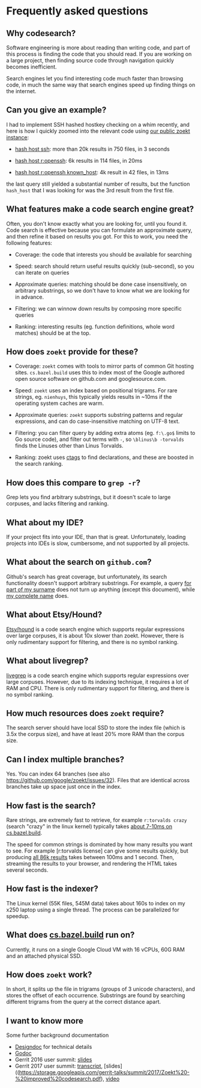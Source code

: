 # Frequently asked questions

## Why codesearch?

Software engineering is more about reading than writing code, and part
of this process is finding the code that you should read. If you are
working on a large project, then finding source code through
navigation quickly becomes inefficient.

Search engines let you find interesting code much faster than browsing
code, in much the same way that search engines speed up finding things
on the internet.

## Can you give an example?

I had to implement SSH hashed hostkey checking on a whim recently, and
here is how I quickly zoomed into the relevant code using
[our public zoekt instance](http://cs.bazel.build):

* [hash host ssh](http://cs.bazel.build/search?q=hash+host+ssh&num=50): more than 20k results in 750 files, in 3 seconds

* [hash host r:openssh](http://cs.bazel.build/search?q=hash+host+r%3Aopenssh&num=50): 6k results in 114 files, in 20ms

* [hash host r:openssh known_host](http://cs.bazel.build/search?q=hash+host+r%3Aopenssh+known_host&num=50): 4k result in 42 files, in 13ms

the last query still yielded a substantial number of results, but the
function `hash_host` that I was looking for was the 3rd result from
the first file.

## What features make a code search engine great?

Often, you don't know exactly what you are looking for, until you
found it. Code search is effective because you can formulate an
approximate query, and then refine it based on results you got. For
this to work, you need the following features:

* Coverage: the code that interests you should be available for searching

* Speed: search should return useful results quickly (sub-second), so
  you can iterate on queries

* Approximate queries: matching should be done case insensitively, on
  arbitrary substrings, so we don't have to know what we are looking
  for in advance.

* Filtering: we can winnow down results by composing more specific queries

* Ranking: interesting results (eg. function definitions, whole word
  matches) should be at the top.

## How does `zoekt` provide for these?

* Coverage: `zoekt` comes with tools to mirror parts of common Git
  hosting sites. `cs.bazel.build` uses this to index most of the
  Google authored open source software on github.com and
  googlesource.com.

* Speed: `zoekt` uses an index based on positional trigrams. For rare
  strings, eg. `nienhuys`, this typically yields results in ~10ms if
  the operating system caches are warm.

* Approximate queries: `zoekt` supports substring patterns and regular
  expressions, and can do case-insensitive matching on UTF-8 text.

* Filtering: you can filter query by adding extra atoms (eg. `f:\.go$`
  limits to Go source code), and filter out terms with `-`, so
  `\blinus\b -torvalds` finds the Linuses other than Linus Torvalds.

* Ranking: zoekt uses
  [ctags](https://github.com/universal-ctags/ctags) to find
  declarations, and these are boosted in the search ranking.


## How does this compare to `grep -r`?

Grep lets you find arbitrary substrings, but it doesn't scale to large
corpuses, and lacks filtering and ranking.

## What about my IDE?

If your project fits into your IDE, than that is great.
Unfortunately, loading projects into IDEs is slow, cumbersome, and not
supported by all projects.

## What about the search on `github.com`?

Github's search has great coverage, but unfortunately, its search
functionality doesn't support arbitrary substrings. For example, a
query [for part of my
surname](https://github.com/search?utf8=%E2%9C%93&q=nienhuy&type=Code)
does not turn up anything (except this document), while
[my complete
name](https://github.com/search?utf8=%E2%9C%93&q=nienhuys&type=Code)
does.

## What about Etsy/Hound?

[Etsy/hound](https://github.com/etsy/hound) is a code search engine
which supports regular expressions over large corpuses, it is about
10x slower than zoekt. However, there is only rudimentary support for
filtering, and there is no symbol ranking.

## What about livegrep?

[livegrep](https://livegrep.com) is a code search engine which
supports regular expressions over large corpuses. However, due to its
indexing technique, it requires a lot of RAM and CPU.  There is only
rudimentary support for filtering, and there is no symbol ranking.

## How much resources does `zoekt` require?

The search server should have local SSD to store the index file (which
is 3.5x the corpus size), and have at least 20% more RAM than the
corpus size.

## Can I index multiple branches?

Yes. You can index 64 branches (see also
https://github.com/google/zoekt/issues/32). Files that are identical
across branches take up space just once in the index.

## How fast is the search?

Rare strings, are extremely fast to retrieve, for example `r:torvalds
crazy` (search "crazy" in the linux kernel) typically takes [about
7-10ms on
cs.bazel.build](http://cs.bazel.build/search?q=r%3Atorvalds+crazy&num=70).

The speed for common strings is dominated by how many results you want
to see. For example [r:torvalds license] can give some results
quickly, but producing [all 86k
results](http://cs.bazel.build/search?q=r%3Atorvalds+license&num=50000)
takes between 100ms and 1 second. Then, streaming the results to your
browser, and rendering the HTML takes several seconds.

## How fast is the indexer?

The Linux kernel (55K files, 545M data) takes about 160s to index on
my x250 laptop using a single thread.  The process can be parallelized
for speedup.

## What does [cs.bazel.build](https://cs.bazel.build/) run on?

Currently, it runs on a single Google Cloud VM with 16 vCPUs, 60G RAM and an
attached physical SSD.

## How does `zoekt` work?

In short, it splits up the file in trigrams (groups of 3 unicode
characters), and stores the offset of each occurrence. Substrings are
found by searching different trigrams from the query at the correct
distance apart.

## I want to know more

Some further background documentation

 * [Designdoc](design.md) for technical details
 * [Godoc](https://godoc.org/github.com/google/zoekt)
 * Gerrit 2016 user summit: [slides](https://storage.googleapis.com/gerrit-talks/summit/2016/zoekt.pdf)
 * Gerrit 2017 user summit: [transcript](https://gitenterprise.me/2017/11/01/gerrit-user-summit-zoekt-code-search-engine/),  [slides]((https://storage.googleapis.com/gerrit-talks/summit/2017/Zoekt%20-%20improved%20codesearch.pdf), [video](https://www.youtube.com/watch?v=_-KTAvgJYdI)
